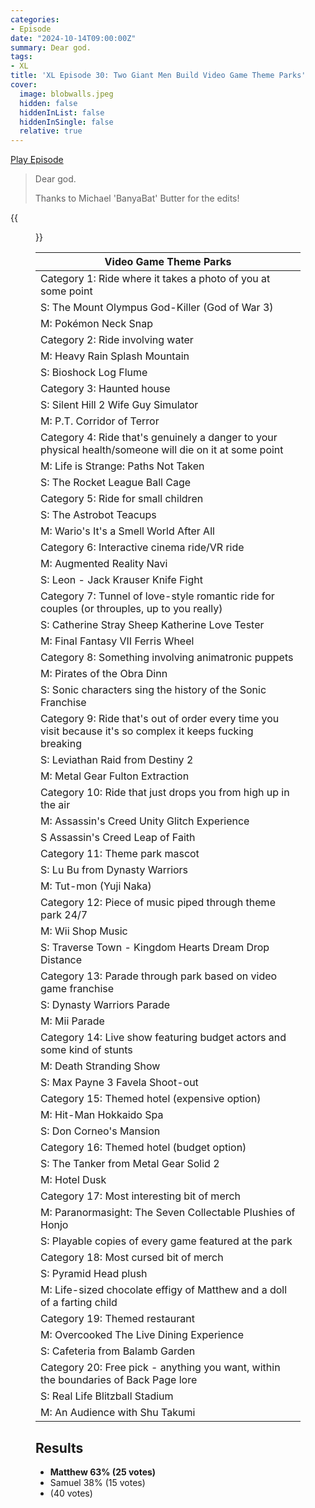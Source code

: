 ```yaml
---
categories:
- Episode
date: "2024-10-14T09:00:00Z"
summary: Dear god.
tags:
- XL
title: 'XL Episode 30: Two Giant Men Build Video Game Theme Parks'
cover: 
  image: blobwalls.jpeg
  hidden: false
  hiddenInList: false
  hiddenInSingle: false
  relative: true
---
```


[Play Episode](https://www.patreon.com/posts/xl-episode-30-113971491)
> Dear god.
>
> Thanks to Michael 'BanyaBat' Butter for the edits!

{{<figure 
    src="yuji-naka.gif" 
    alt="Yuji Naka">}}

|Video Game Theme Parks|
|--|
|Category 1: Ride where it takes a photo of you at some point|
|S: The Mount Olympus God-Killer (God of War 3)|
|M: Pokémon Neck Snap|
| Category 2: Ride involving water |
| M: Heavy Rain Splash Mountain |
| S: Bioshock Log Flume |
| Category 3: Haunted house |
| S: Silent Hill 2 Wife Guy Simulator |
| M: P.T. Corridor of Terror |
| Category 4: Ride that's genuinely a danger to your physical health/someone will die on it at some point |
| M: Life is Strange: Paths Not Taken |
| S: The Rocket League Ball Cage |
| Category 5: Ride for small children |
| S: The Astrobot Teacups |
| M: Wario's It's a Smell World After All |
| Category 6: Interactive cinema ride/VR ride |
| M: Augmented Reality Navi |
| S: Leon - Jack Krauser Knife Fight |
| Category 7: Tunnel of love-style romantic ride for couples (or throuples, up to you really) |
| S: Catherine Stray Sheep Katherine Love Tester |
| M: Final Fantasy VII Ferris Wheel |
| Category 8: Something involving animatronic puppets |
| M: Pirates of the Obra Dinn |
| S: Sonic characters sing the history of the Sonic Franchise  |
| Category 9: Ride that's out of order every time you visit because it's so complex it keeps fucking breaking |
| S: Leviathan Raid from Destiny 2 |
| M: Metal Gear Fulton Extraction |
| Category 10: Ride that just drops you from high up in the air |
| M: Assassin's Creed Unity Glitch Experience |
| S Assassin's Creed Leap of Faith |
| Category 11: Theme park mascot |
| S: Lu Bu from Dynasty Warriors |
| M: Tut-mon (Yuji Naka) |
| Category 12: Piece of music piped through theme park 24/7 |
| M: Wii Shop Music |
| S: Traverse Town - Kingdom Hearts Dream Drop Distance |
| Category 13: Parade through park based on video game franchise |
| S: Dynasty Warriors Parade |
| M: Mii Parade |
| Category 14: Live show featuring budget actors and some kind of stunts |
| M: Death Stranding Show |
| S: Max Payne 3 Favela Shoot-out |
| Category 15: Themed hotel (expensive option) |
| M: Hit-Man Hokkaido Spa |
| S: Don Corneo's Mansion |
| Category 16: Themed hotel (budget option) |
| S: The Tanker from Metal Gear Solid 2 |
| M: Hotel Dusk |
| Category 17: Most interesting bit of merch  |
| M: Paranormasight: The Seven Collectable Plushies of Honjo |
| S: Playable copies of every game featured at the park |
| Category 18: Most cursed bit of merch |
| S: Pyramid Head plush |
| M: Life-sized chocolate effigy of Matthew and a doll of a farting child |
| Category 19: Themed restaurant |
| M: Overcooked The Live Dining Experience |
| S: Cafeteria from Balamb Garden |
| Category 20: Free pick - anything you want, within the boundaries of Back Page lore |
| S: Real Life Blitzball Stadium |
| M: An Audience with Shu Takumi |

## Results

- **Matthew 63% (25 votes)**
- Samuel 38% (15 votes)
- (40 votes)